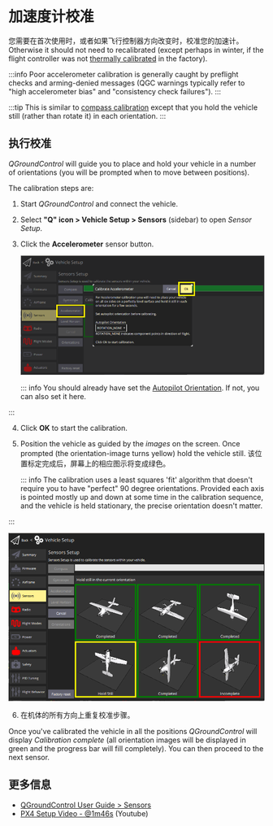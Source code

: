 # 加速度计校准

您需要在首次使用时，或者如果飞行控制器方向改变时，校准您的加速计。
Otherwise it should not need to recalibrated (except perhaps in winter, if the flight controller was not [thermally calibrated](../advanced_config/sensor_thermal_calibration.md) in the factory).

:::info
Poor accelerometer calibration is generally caught by preflight checks and arming-denied messages (QGC warnings typically refer to "high accelerometer bias" and "consistency check failures").
:::

:::tip
This is similar to [compass calibration](../config/compass.md) except that you hold the vehicle still (rather than rotate it) in each orientation.
:::

## 执行校准

_QGroundControl_ will guide you to place and hold your vehicle in a number of orientations (you will be prompted when to move between positions).

The calibration steps are:

1. Start _QGroundControl_ and connect the vehicle.

2. Select **"Q" icon > Vehicle Setup > Sensors** (sidebar) to open _Sensor Setup_.

3. Click the **Accelerometer** sensor button.

   ![Accelerometer calibration](../../assets/qgc/setup/sensor/accelerometer.png)

   ::: info
   You should already have set the [Autopilot Orientation](../config/flight_controller_orientation.md).
   If not, you can also set it here.

:::

4. Click **OK** to start the calibration.

5. Position the vehicle as guided by the _images_ on the screen.
   Once prompted (the orientation-image turns yellow) hold the vehicle still.
   该位置标定完成后，屏幕上的相应图示将变成绿色。

   ::: info
   The calibration uses a least squares 'fit' algorithm that doesn't require you to have "perfect" 90 degree orientations.
   Provided each axis is pointed mostly up and down at some time in the calibration sequence, and the vehicle is held stationary, the precise orientation doesn't matter.

:::

   ![Accelerometer calibration](../../assets/qgc/setup/sensor/accelerometer_positions_px4.png)

6. 在机体的所有方向上重复校准步骤。

Once you've calibrated the vehicle in all the positions _QGroundControl_ will display _Calibration complete_ (all orientation images will be displayed in green and the progress bar will fill completely).
You can then proceed to the next sensor.

## 更多信息

- [QGroundControl User Guide > Sensors](https://docs.qgroundcontrol.com/master/en/qgc-user-guide/setup_view/sensors_px4.html#accelerometer)
- [PX4 Setup Video - @1m46s](https://youtu.be/91VGmdSlbo4?t=1m46s) (Youtube)
